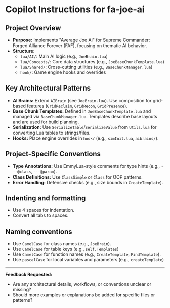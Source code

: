 # Copilot Instructions for fa-joe-ai

## Project Overview
- **Purpose:** Implements "Average Joe AI" for Supreme Commander: Forged Alliance Forever (FAF), focusing on thematic AI behavior.
- **Structure:**
  - `lua/AI/`: Main AI logic (e.g., `JoeBrain.lua`)
  - `lua/Concepts/`: Core data structures (e.g., `JoeBaseChunkTemplate.lua`)
  - `lua/Shared/`: Cross-cutting utilities (e.g., `BaseChunkManager.lua`)
  - `hook/`: Game engine hooks and overrides

## Key Architectural Patterns
- **AI Brains:** Extend `AIBrain` (see `JoeBrain.lua`). Use composition for grid-based features (`GridReclaim`, `GridRecon`, `GridPresence`).
- **Base Chunk Templates:** Defined in `JoeBaseChunkTemplate.lua` and managed via `BaseChunkManager.lua`. Templates describe base layouts and are used for build planning.
- **Serialization:** Use `SerializeTable`/`SerializeValue` from `Utils.lua` for converting Lua tables to strings/files.
- **Hooks:** Place engine overrides in `hook/` (e.g., `simInit.lua`, `aibrains/`).

## Project-Specific Conventions
- **Type Annotations:** Use EmmyLua-style comments for type hints (e.g., `---@class`, `---@param`).
- **Class Definitions:** Use `ClassSimple` or `Class` for OOP patterns.
- **Error Handling:** Defensive checks (e.g., size bounds in `CreateTemplate`).

## Indenting and formatting
- Use 4 spaces for indentation.
- Convert all tabs to spaces.

## Naming conventions
- Use `CamelCase` for class names (e.g., `JoeBrain`).
- Use `CamelCase` for table keys (e.g., `self.Templates`)
- Use `CamelCase` for function names (e.g., `CreateTemplate`, `FindTemplate`).
- Use `pascalCase` for local variables and parameters (e.g., `createTemplate`)

---

**Feedback Requested:**
- Are any architectural details, workflows, or conventions unclear or missing?
- Should more examples or explanations be added for specific files or patterns?
